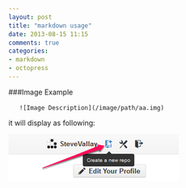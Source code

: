 ```yaml
---
layout: post
title: "markdown usage"
date: 2013-08-15 11:15
comments: true
categories:
- markdown
- octopress
---
```



###Image Example

```
   ![Image Description](/image/path/aa.img)
```
it will display as following:

![Example Image](/images/blog/create_a_repo.png)
